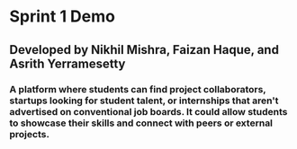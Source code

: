 # Sprint 1 Demo
## Developed by Nikhil Mishra, Faizan Haque, and Asrith Yerramesetty

### A platform where students can find project collaborators, startups looking for student talent, or internships that aren't advertised on conventional job boards. It could allow students to showcase their skills and connect with peers or external projects.
